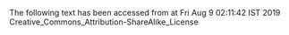 The following text has been accessed from at Fri Aug 9 02:11:42 IST 2019
Creative_Commons_Attribution-ShareAlike_License
